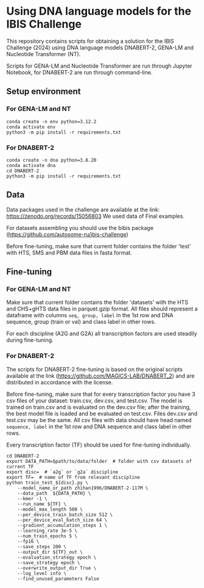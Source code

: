 # Using DNA language models for the IBIS Challenge
This repository contains scripts for obtaining a solution for the IBIS Challenge (2024) using DNA language models DNABERT-2, GENA-LM and Nucleotide Transformer (NT).

Scripts for GENA-LM and Nucleotide Transformer are run through Jupyter Notebook, for DNABERT-2 are run through command-line.
## Setup environment
### For GENA-LM and NT
```
conda create -n env python=3.12.2
conda activate env
python3 -m pip install -r requirements.txt
```
### For DNABERT-2
```
conda create -n dna python=3.8.20
conda activate dna
cd DNABERT-2
python3 -m pip install -r requirements.txt
```
## Data
Data packages used in the challenge are available at the link: https://zenodo.org/records/15056803 We used data of Final examples.

For datasets assembling you should use the bibis package (https://github.com/autosome-ru/ibis-challenge)

Before fine-tuning, make sure that current folder contains the folder 'test' with HTS, SMS and PBM data files in fasta format.
## Fine-tuning
### For GENA-LM and NT
Make sure that current folder contains the folder 'datasets' with the HTS and CHS+gHTS data files in parquet.gzip format. All files should represent a dataframe with columns `seq, group, label` in the 1st row and DNA sequence, group (train or val) and class label in other rows.

For each discipline (A2G and G2A) all transcription factors are used steadily during fine-tuning.
### For DNABERT-2
The scripts for DNABERT-2 fine-tuning is based on the original scripts available at the link (https://github.com/MAGICS-LAB/DNABERT_2) and are distributed in accordance with the license.

Before fine-tuning, make sure that for every transcription factor you have 3 csv files of your dataset: train.csv, dev.csv, and test.csv. The model is trained on train.csv and is evaluated on the dev.csv file; after the training, the best model file is loaded and be evaluated on test.csv. Files dev.csv and test.csv may be the same. All csv files with data should have head named `sequence, label` in the 1st row and DNA sequence and class label in other rows.

Every transcription factor (TF) should be used for fine-tuning individually.
```
cd DNABERT-2
export DATA_PATH=$path/to/data/folder  # folder with csv datasets of current TF
export disc=  # `a2g` or `g2a` discipline
export TF=  # name of TF from relevant discipline
python train_test_${disc}.py \
    --model_name_or_path zhihan1996/DNABERT-2-117M \
    --data_path  ${DATA_PATH} \
    --kmer -1 \
    --run_name ${TF} \
    --model_max_length 500 \
    --per_device_train_batch_size 512 \
    --per_device_eval_batch_size 64 \
    --gradient_accumulation_steps 1 \
    --learning_rate 3e-5 \
    --num_train_epochs 5 \
    --fp16 \
    --save_steps 200 \
    --output_dir ${TF}_out \
    --evaluation_strategy epoch \
    --save_strategy epoch \
    --overwrite_output_dir True \
    --log_level info \
    --find_unused_parameters False
```

